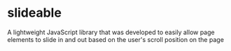 # slideable
A lightweight JavaScript library that was developed to easily allow page elements to slide in and out based on the user's scroll position on the page
